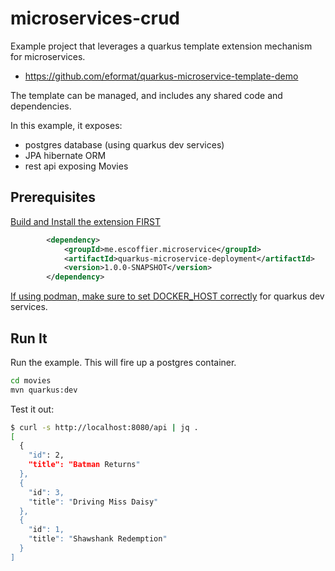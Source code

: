 # microservices-crud

Example project that leverages a quarkus template extension mechanism for microservices.

- https://github.com/eformat/quarkus-microservice-template-demo

The template can be managed, and includes any shared code and dependencies.

In this example, it exposes:

- postgres database (using quarkus dev services)
- JPA hibernate ORM
- rest api exposing Movies

## Prerequisites

[Build and Install the extension FIRST](https://github.com/eformat/quarkus-microservice-template-demo)

```xml
        <dependency>
            <groupId>me.escoffier.microservice</groupId>
            <artifactId>quarkus-microservice-deployment</artifactId>
            <version>1.0.0-SNAPSHOT</version>
        </dependency>
```

[If using podman, make sure to set DOCKER_HOST correctly](https://quarkus.io/blog/quarkus-devservices-testcontainers-podman) for quarkus dev services.

## Run It

Run the example. This will fire up a postgres container.

```bash
cd movies
mvn quarkus:dev
```

Test it out:

```bash
$ curl -s http://localhost:8080/api | jq .
[
  {
    "id": 2,
    "title": "Batman Returns"
  },
  {
    "id": 3,
    "title": "Driving Miss Daisy"
  },
  {
    "id": 1,
    "title": "Shawshank Redemption"
  }
]
```

 
